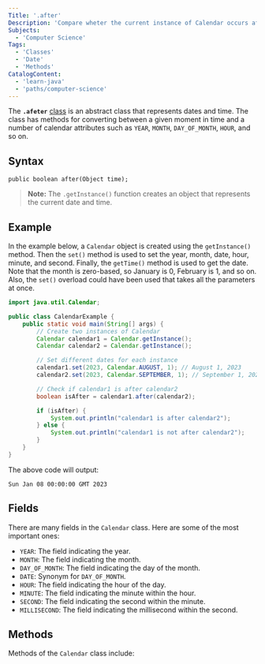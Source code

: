 ```yaml
---
Title: '.after'
Description: 'Compare wheter the current instance of Calendar occurs after the time represented by the specified Object.'
Subjects:
  - 'Computer Science'
Tags:
  - 'Classes'
  - 'Date'
  - 'Methods'
CatalogContent:
  - 'learn-java'
  - 'paths/computer-science'
---
```


The **`.afeter`** [class](https://www.codecademy.com/resources/docs/java/classes) is an abstract class that represents dates and time. The class has methods for converting between a given moment in time and a number of calendar attributes such as `YEAR`, `MONTH`, `DAY_OF_MONTH`, `HOUR`, and so on.

## Syntax

```pseudo
public boolean after(Object time);
```

> **Note:** The `.getInstance()` function creates an object that represents the current date and time.

## Example

In the example below, a `Calendar` object is created using the `getInstance()` method. Then the `set()` method is used to set the year, month, date, hour, minute, and second. Finally, the `getTime()` method is used to get the date. Note that the month is zero-based, so January is 0, February is 1, and so on. Also, the `set()` overload could have been used that takes all the parameters at once.

```java
import java.util.Calendar;

public class CalendarExample {
    public static void main(String[] args) {
        // Create two instances of Calendar
        Calendar calendar1 = Calendar.getInstance();
        Calendar calendar2 = Calendar.getInstance();

        // Set different dates for each instance
        calendar1.set(2023, Calendar.AUGUST, 1); // August 1, 2023
        calendar2.set(2023, Calendar.SEPTEMBER, 1); // September 1, 2023

        // Check if calendar1 is after calendar2
        boolean isAfter = calendar1.after(calendar2);

        if (isAfter) {
            System.out.println("calendar1 is after calendar2");
        } else {
            System.out.println("calendar1 is not after calendar2");
        }
    }
}

```

The above code will output:

```shell
Sun Jan 08 00:00:00 GMT 2023
```

## Fields

There are many fields in the `Calendar` class. Here are some of the most important ones:

- `YEAR`: The field indicating the year.
- `MONTH`: The field indicating the month.
- `DAY_OF_MONTH`: The field indicating the day of the month.
- `DATE`: Synonym for `DAY_OF_MONTH`.
- `HOUR`: The field indicating the hour of the day.
- `MINUTE`: The field indicating the minute within the hour.
- `SECOND`: The field indicating the second within the minute.
- `MILLISECOND`: The field indicating the millisecond within the second.

## Methods

Methods of the `Calendar` class include:
